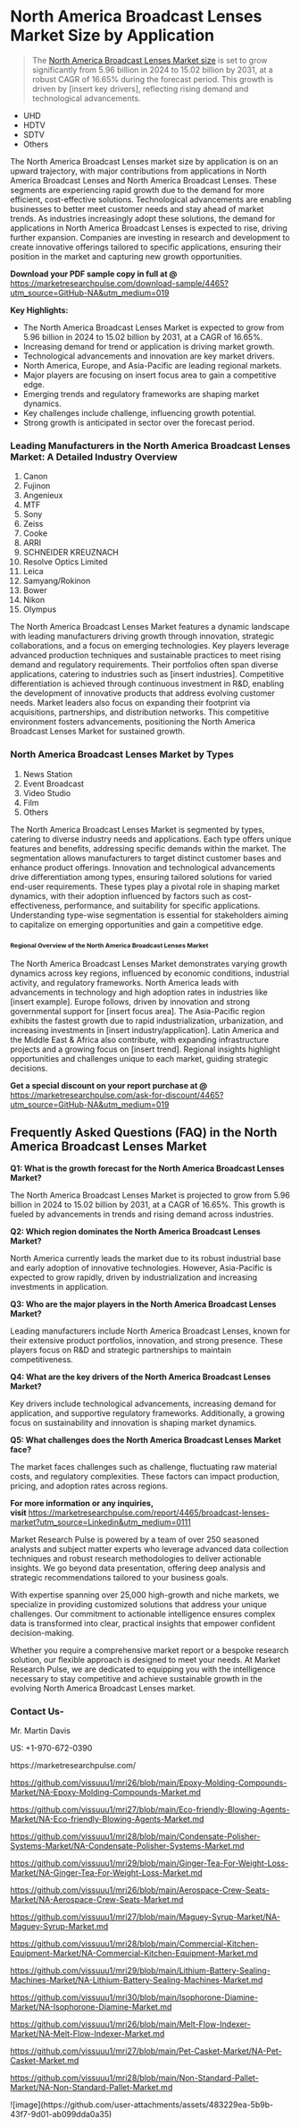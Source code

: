 <h1>North America Broadcast Lenses Market&nbsp;Size by Application</h1><blockquote><p>The <a href="https://marketresearchpulse.com/download-sample/4465?utm_source=GitHub-NA&amp;utm_medium=019">North America Broadcast Lenses Market size</a> is set to grow significantly from 5.96 billion in 2024 to 15.02 billion by 2031, at a robust CAGR of 16.65% during the forecast period. This growth is driven by [insert key drivers], reflecting rising demand and technological advancements.</p></blockquote><ul><li>UHD <li> HDTV <li> SDTV <li> Others</li></ul><p>The North America Broadcast Lenses market size by application is on an upward trajectory, with major contributions from applications in North America Broadcast Lenses and North America Broadcast Lenses. These segments are experiencing rapid growth due to the demand for more efficient, cost-effective solutions. Technological advancements are enabling businesses to better meet customer needs and stay ahead of market trends. As industries increasingly adopt these solutions, the demand for applications in North America Broadcast Lenses is expected to rise, driving further expansion. Companies are investing in research and development to create innovative offerings tailored to specific applications, ensuring their position in the market and capturing new growth opportunities.</p><p><strong>Download your PDF sample copy in full at @ </strong><a href="https://marketresearchpulse.com/download-sample/4465?utm_source=GitHub-NA&amp;utm_medium=019">https://marketresearchpulse.com/download-sample/4465?utm_source=GitHub-NA&amp;utm_medium=019</a></p><p><strong>Key Highlights: </strong></p><ul><li>The North America Broadcast Lenses Market is expected to grow from 5.96 billion in 2024 to 15.02 billion by 2031, at a CAGR of 16.65%.</li><li>Increasing demand for trend or application is driving market growth.</li><li>Technological advancements and innovation are key market drivers.</li><li>North America, Europe, and Asia-Pacific are leading regional markets.</li><li>Major players are focusing on insert focus area to gain a competitive edge.</li><li>Emerging trends and regulatory frameworks are shaping market dynamics.</li><li>Key challenges include challenge, influencing growth potential.</li><li>Strong growth is anticipated in sector over the forecast period.</li></ul><h3>Leading Manufacturers in the North America Broadcast Lenses Market: A Detailed Industry Overview</h3><ol><li>Canon</li><li>Fujinon</li><li>Angenieux</li><li>MTF</li><li>Sony</li><li>Zeiss</li><li>Cooke</li><li>ARRI</li><li>SCHNEIDER KREUZNACH</li><li>Resolve Optics Limited</li><li>Leica</li><li>Samyang/Rokinon</li><li>Bower</li><li>Nikon</li><li>Olympus</li></ol><div class="flex max-w-full flex-col flex-grow"><div class="min-h-8 text-message flex w-full flex-col items-end gap-2 whitespace-normal break-words [.text-message+&amp;]:mt-5" dir="auto" data-message-author-role="assistant" data-message-id="fd8432e4-4910-450d-b182-61b7bfb0a01f" data-message-model-slug="gpt-4o"><div class="flex w-full flex-col gap-1 empty:hidden first:pt-[3px]"><div class="markdown prose w-full break-words dark:prose-invert light"><p>The North America Broadcast Lenses Market features a dynamic landscape with leading manufacturers driving growth through innovation, strategic collaborations, and a focus on emerging technologies. Key players leverage advanced production techniques and sustainable practices to meet rising demand and regulatory requirements. Their portfolios often span diverse applications, catering to industries such as [insert industries]. Competitive differentiation is achieved through continuous investment in R&amp;D, enabling the development of innovative products that address evolving customer needs. Market leaders also focus on expanding their footprint via acquisitions, partnerships, and distribution networks. This competitive environment fosters advancements, positioning the North America Broadcast Lenses Market for sustained growth.</p></div></div></div></div><h3>North America Broadcast Lenses Market by Types</h3><ol><li>News Station <li> Event Broadcast <li> Video Studio <li> Film <li> Others</li></ol><div class="flex max-w-full flex-col flex-grow"><div class="min-h-8 text-message flex w-full flex-col items-end gap-2 whitespace-normal break-words [.text-message+&amp;]:mt-5" dir="auto" data-message-author-role="assistant" data-message-id="084470be-0bb7-4664-bddf-5156b4f41249" data-message-model-slug="gpt-4o-mini"><div class="flex w-full flex-col gap-1 empty:hidden first:pt-[3px]"><div class="markdown prose w-full break-words dark:prose-invert light"><p>The North America Broadcast Lenses Market is segmented by types, catering to diverse industry needs and applications. Each type offers unique features and benefits, addressing specific demands within the market. The segmentation allows manufacturers to target distinct customer bases and enhance product offerings. Innovation and technological advancements drive differentiation among types, ensuring tailored solutions for varied end-user requirements. These types play a pivotal role in shaping market dynamics, with their adoption influenced by factors such as cost-effectiveness, performance, and suitability for specific applications. Understanding type-wise segmentation is essential for stakeholders aiming to capitalize on emerging opportunities and gain a competitive edge.</p></div></div></div></div><h3><span style="font-size: 11px;">Regional Overview of the North America Broadcast Lenses Market</span></h3><div class="flex max-w-full flex-col flex-grow"><div class="min-h-8 text-message flex w-full flex-col items-end gap-2 whitespace-normal break-words [.text-message+&amp;]:mt-5" dir="auto" data-message-author-role="assistant" data-message-id="e9038762-ce64-4e30-91c9-9bd413514231" data-message-model-slug="gpt-4o-mini"><div class="flex w-full flex-col gap-1 empty:hidden first:pt-[3px]"><div class="markdown prose w-full break-words dark:prose-invert light"><p>The North America Broadcast Lenses Market demonstrates varying growth dynamics across key regions, influenced by economic conditions, industrial activity, and regulatory frameworks. North America leads with advancements in technology and high adoption rates in industries like [insert example]. Europe follows, driven by innovation and strong governmental support for [insert focus area]. The Asia-Pacific region exhibits the fastest growth due to rapid industrialization, urbanization, and increasing investments in [insert industry/application]. Latin America and the Middle East &amp; Africa also contribute, with expanding infrastructure projects and a growing focus on [insert trend]. Regional insights highlight opportunities and challenges unique to each market, guiding strategic decisions.</p></div></div></div></div><p><strong>Get a special discount on your report purchase at @ </strong><a href="https://marketresearchpulse.com/ask-for-discount/4465?utm_source=GitHub-NA&amp;utm_medium=019">https://marketresearchpulse.com/ask-for-discount/4465?utm_source=GitHub-NA&amp;utm_medium=019</a></p><h2>Frequently Asked Questions (FAQ) in the North America Broadcast Lenses Market</h2><p><strong>Q1: What is the growth forecast for the North America Broadcast Lenses Market?</strong></p><p>The North America Broadcast Lenses Market is projected to grow from 5.96 billion in 2024 to 15.02 billion by 2031, at a CAGR of 16.65%. This growth is fueled by advancements in trends and rising demand across industries.</p><p><strong>Q2: Which region dominates the North America Broadcast Lenses Market?</strong></p><p>North America currently leads the market due to its robust industrial base and early adoption of innovative technologies. However, Asia-Pacific is expected to grow rapidly, driven by industrialization and increasing investments in application.</p><p><strong>Q3: Who are the major players in the North America Broadcast Lenses Market?</strong></p><p>Leading manufacturers include North America Broadcast Lenses, known for their extensive product portfolios, innovation, and strong presence. These players focus on R&amp;D and strategic partnerships to maintain competitiveness.</p><p><strong>Q4: What are the key drivers of the North America Broadcast Lenses Market?</strong></p><p>Key drivers include technological advancements, increasing demand for application, and supportive regulatory frameworks. Additionally, a growing focus on sustainability and innovation is shaping market dynamics.</p><p><strong>Q5: What challenges does the North America Broadcast Lenses Market face?</strong></p><p>The market faces challenges such as challenge, fluctuating raw material costs, and regulatory complexities. These factors can impact production, pricing, and adoption rates across regions.</p><p><strong>For more information or any inquiries, visit&nbsp;</strong><a href="https://marketresearchpulse.com/report/4465/broadcast-lenses-market?utm_source=Linkedin&utm_medium=0111">https://marketresearchpulse.com/report/4465/broadcast-lenses-market?utm_source=Linkedin&utm_medium=0111</a></p><p>Market Research Pulse is powered by a team of over 250 seasoned analysts and subject matter experts who leverage advanced data collection techniques and robust research methodologies to deliver actionable insights. We go beyond data presentation, offering deep analysis and strategic recommendations tailored to your business goals.</p><p>With expertise spanning over 25,000 high-growth and niche markets, we specialize in providing customized solutions that address your unique challenges. Our commitment to actionable intelligence ensures complex data is transformed into clear, practical insights that empower confident decision-making.</p><p>Whether you require a comprehensive market report or a bespoke research solution, our flexible approach is designed to meet your needs. At Market Research Pulse, we are dedicated to equipping you with the intelligence necessary to stay competitive and achieve sustainable growth in the evolving North America Broadcast Lenses market.</p><h3><strong>Contact Us-</strong></h3><p>Mr. Martin Davis</p><p>US: +1-970-672-0390</p><p>https://marketresearchpulse.com/</p><p><a href="https://github.com/vissuuu1/mri26/blob/main/Epoxy-Molding-Compounds-Market/NA-Epoxy-Molding-Compounds-Market.md">https://github.com/vissuuu1/mri26/blob/main/Epoxy-Molding-Compounds-Market/NA-Epoxy-Molding-Compounds-Market.md</a></p><p><a href="https://github.com/vissuuu1/mri27/blob/main/Eco-friendly-Blowing-Agents-Market/NA-Eco-friendly-Blowing-Agents-Market.md">https://github.com/vissuuu1/mri27/blob/main/Eco-friendly-Blowing-Agents-Market/NA-Eco-friendly-Blowing-Agents-Market.md</a></p><p><a href="https://github.com/vissuuu1/mri28/blob/main/Condensate-Polisher-Systems-Market/NA-Condensate-Polisher-Systems-Market.md">https://github.com/vissuuu1/mri28/blob/main/Condensate-Polisher-Systems-Market/NA-Condensate-Polisher-Systems-Market.md</a></p><p><a href="https://github.com/vissuuu1/mri29/blob/main/Ginger-Tea-For-Weight-Loss-Market/NA-Ginger-Tea-For-Weight-Loss-Market.md">https://github.com/vissuuu1/mri29/blob/main/Ginger-Tea-For-Weight-Loss-Market/NA-Ginger-Tea-For-Weight-Loss-Market.md</a></p><p><a href="https://github.com/vissuuu1/mri26/blob/main/Aerospace-Crew-Seats-Market/NA-Aerospace-Crew-Seats-Market.md">https://github.com/vissuuu1/mri26/blob/main/Aerospace-Crew-Seats-Market/NA-Aerospace-Crew-Seats-Market.md</a></p><p><a href="https://github.com/vissuuu1/mri27/blob/main/Maguey-Syrup-Market/NA-Maguey-Syrup-Market.md">https://github.com/vissuuu1/mri27/blob/main/Maguey-Syrup-Market/NA-Maguey-Syrup-Market.md</a></p><p><a href="https://github.com/vissuuu1/mri28/blob/main/Commercial-Kitchen-Equipment-Market/NA-Commercial-Kitchen-Equipment-Market.md">https://github.com/vissuuu1/mri28/blob/main/Commercial-Kitchen-Equipment-Market/NA-Commercial-Kitchen-Equipment-Market.md</a></p><p><a href="https://github.com/vissuuu1/mri29/blob/main/Lithium-Battery-Sealing-Machines-Market/NA-Lithium-Battery-Sealing-Machines-Market.md">https://github.com/vissuuu1/mri29/blob/main/Lithium-Battery-Sealing-Machines-Market/NA-Lithium-Battery-Sealing-Machines-Market.md</a></p><p><a href="https://github.com/vissuuu1/mri30/blob/main/Isophorone-Diamine-Market/NA-Isophorone-Diamine-Market.md">https://github.com/vissuuu1/mri30/blob/main/Isophorone-Diamine-Market/NA-Isophorone-Diamine-Market.md</a></p><p><a href="https://github.com/vissuuu1/mri26/blob/main/Melt-Flow-Indexer-Market/NA-Melt-Flow-Indexer-Market.md">https://github.com/vissuuu1/mri26/blob/main/Melt-Flow-Indexer-Market/NA-Melt-Flow-Indexer-Market.md</a></p><p><a href="https://github.com/vissuuu1/mri27/blob/main/Pet-Casket-Market/NA-Pet-Casket-Market.md">https://github.com/vissuuu1/mri27/blob/main/Pet-Casket-Market/NA-Pet-Casket-Market.md</a></p><p><a href="https://github.com/vissuuu1/mri28/blob/main/Non-Standard-Pallet-Market/NA-Non-Standard-Pallet-Market.md">https://github.com/vissuuu1/mri28/blob/main/Non-Standard-Pallet-Market/NA-Non-Standard-Pallet-Market.md</a></p>
![image](https://github.com/user-attachments/assets/483229ea-5b9b-43f7-9d01-ab099dda0a35)
